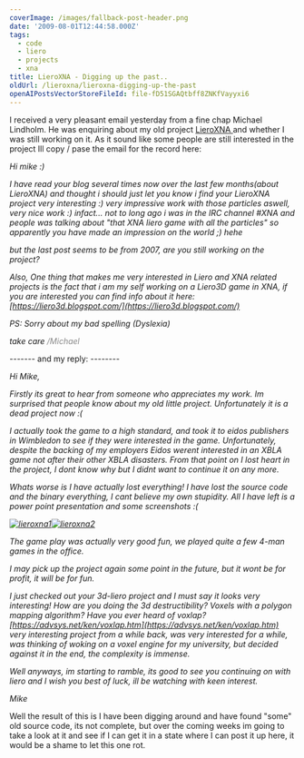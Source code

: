 ```yaml
---
coverImage: /images/fallback-post-header.png
date: '2009-08-01T12:44:58.000Z'
tags:
  - code
  - liero
  - projects
  - xna
title: LieroXNA - Digging up the past..
oldUrl: /lieroxna/lieroxna-digging-up-the-past
openAIPostsVectorStoreFileId: file-fD51SGAQtbff8ZNKfVayyxi6
---
```


I received a very pleasant email yesterday from a fine chap Michael Lindholm. He was enquiring about my old project [LieroXNA ](https://www.mikecann.co.uk/category/lieroxna/)and whether I was still working on it. As it sound like some people are still interested in the project Ill copy / pase the email for the record here:

<!-- more -->
<address>Hi mike :)

I have read your blog several times now over the last few months(about LieroXNA) and thought i should just let you know i find your LieroXNA project very interesting :)
very impressive work with those particles aswell, very nice work :)
infact... not to long ago i was in the IRC channel #XNA and people was talking about "that XNA liero game with all the particles" so apparently you have made an impression on the world ;) hehe

but the last post seems to be from 2007, are you still working on the project?

Also, One thing that makes me very interested in Liero and XNA related projects is the fact that i am my self working on a Liero3D game in XNA, if you are interested you can find info about it here:
[https://liero3d.blogspot.com/](https://liero3d.blogspot.com/)

PS: Sorry about my bad spelling (Dyslexia)

take care
<span style="color: #888888;">/Michael</span></address>------- and my reply: --------

<address>Hi Mike,

Firstly its great to hear from someone who appreciates my work. Im surprised that people know about my old little project. Unfortunately it is a dead project now :(

I actually took the game to a high standard, and took it to eidos publishers in Wimbledon to see if they were interested in the game. Unfortunately, despite the backing of my employers Eidos werent interested in an XBLA game not after their other XBLA disasters. From that point on I lost heart in the project, I dont know why but I didnt want to continue it on any more.

Whats worse is I have actually lost everything! I have lost the source code and the binary everything, I cant believe my own stupidity. All I have left is a power point presentation and some screenshots :(

[![lieroxna1](https://www.mikecann.co.uk/wp-content/uploads/2009/08/lieroxna1-300x224.jpg "lieroxna1")](/wp-content/uploads/2009/08/lieroxna1.jpg)[![lieroxna2](https://www.mikecann.co.uk/wp-content/uploads/2009/08/lieroxna2-300x224.jpg "lieroxna2")](/wp-content/uploads/2009/08/lieroxna2.jpg)

The game play was actually very good fun, we played quite a few 4-man games in the office.

I may pick up the project again some point in the future, but it wont be for profit, it will be for fun.

I just checked out your 3d-liero project and I must say it looks very interesting! How are you doing the 3d destructibility? Voxels with a polygon mapping algorithm? Have you ever heard of voxlap? [https://advsys.net/ken/voxlap.htm](https://advsys.net/ken/voxlap.htm) very interesting project from a while back, was very interested for a while, was thinking of woking on a voxel engine for my university, but decided against it in the end, the complexity is immense.

Well anyways, im starting to ramble, its good to see you continuing on with liero and I wish you best of luck, ill be watching with keen interest.

Mike</address>Well the result of this is I have been digging around and have found "some" old source code, its not complete, but over the coming weeks im going to take a look at it and see if I can get it in a state where I can post it up here, it would be a shame to let this one rot.
